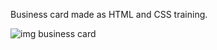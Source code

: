 Business card made as HTML and CSS training.
<div style="display: inline_block">
  <img align="center" alt="img business card" src="https://media.discordapp.net/attachments/685653472640630836/1006264974517207040/unknown.png" >
</div>
